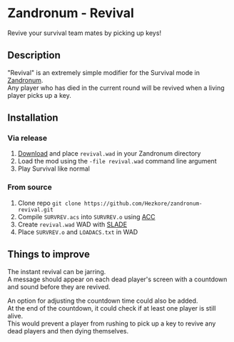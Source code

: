 # Zandronum - Revival

Revive your survival team mates by picking up keys!

## Description

"Revival" is an extremely simple modifier for the Survival mode in [Zandronum](https://zandronum.com).\
Any player who has died in the current round will be revived when a living player picks up a key.

## Installation

### Via release
1. [Download](https://github.com/Hezkore/zandronum-revival/releases) and place `revival.wad` in your Zandronum directory
1. Load the mod using the `-file revival.wad` command line argument
2. Play Survival like normal

### From source
1. Clone repo `git clone https://github.com/Hezkore/zandronum-revival.git`
2. Compile `SURVREV.acs` into `SURVREV.o` using [ACC](https://www.zdoom.org/downloads)
3. Create `revival.wad` WAD with [SLADE](https://slade.mancubus.net)
4. Place `SURVREV.o` and `LOADACS.txt` in WAD

## Things to improve

The instant revival can be jarring.\
A message should appear on each dead player's screen with a countdown and sound before they are revived.

An option for adjusting the countdown time could also be added.\
At the end of the countdown, it could check if at least one player is still alive.\
This would prevent a player from rushing to pick up a key to revive any dead players and then dying themselves.